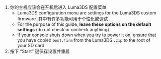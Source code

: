 1. 你的主机应该会在开机后进入 Luma3DS 配置菜单
   - Luma3DS configuration menu are settings for the Luma3DS custom firmware. 其中有许多功能可用于个性化或调试
   - For the purpose of this guide, **leave these options on the default settings** (do not check or uncheck anything)
   - If your console shuts down when you try to power it on, ensure that you have copied `boot.firm` from the Luma3DS `.zip` to the root of your SD card
2. 按下 “Start” 键保存设置并重启
